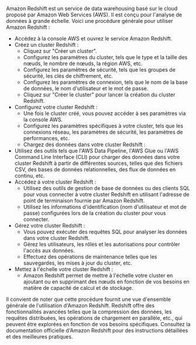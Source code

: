 Amazon Redshift est un service de data warehousing basé sur le cloud proposé par Amazon Web Services (AWS). 
Il est conçu pour l'analyse de données à grande échelle. 
Voici une procédure générale pour utiliser Amazon Redshift :

- Accédez à la console AWS et ouvrez le service Amazon Redshift.
- Créez un cluster Redshift :
  - Cliquez sur "Créer un cluster".
  - Configurez les paramètres du cluster, tels que le type et la taille des nœuds, le nombre de nœuds, la région AWS, etc.
  - Configurez les paramètres de sécurité, tels que les groupes de sécurité, les clés de chiffrement, etc.
  - Configurez les paramètres de connexion, tels que le nom de la base de données, le nom d'utilisateur et le mot de passe.
  - Cliquez sur "Créer le cluster" pour lancer la création du cluster Redshift.
- Configurez votre cluster Redshift :
  - Une fois le cluster créé, vous pouvez accéder à ses paramètres via la console AWS.
  - Configurez les paramètres spécifiques à votre cluster, tels que les connexions réseau, les paramètres de sécurité, les paramètres de performances, etc.
  - Chargez des données dans votre cluster Redshift :
- Utilisez des outils tels que l'AWS Data Pipeline, l'AWS Glue ou l'AWS Command Line Interface (CLI) pour charger des données dans votre cluster Redshift à partir de différentes sources,
  telles que des fichiers CSV, des bases de données relationnelles, des flux de données en continu, etc.
- Accédez à votre cluster Redshift :
  - Utilisez des outils de gestion de base de données ou des clients SQL pour vous connecter à votre cluster Redshift en utilisant l'adresse de point de terminaison fournie par Amazon Redshift.
  - Utilisez les informations d'identification (nom d'utilisateur et mot de passe) configurées lors de la création du cluster pour vous connecter.
- Gérez votre cluster Redshift :
  - Vous pouvez exécuter des requêtes SQL pour analyser les données dans votre cluster Redshift.
  - Gérez les utilisateurs, les rôles et les autorisations pour contrôler l'accès aux données.
  - Effectuez des opérations de maintenance telles que les sauvegardes, les mises à jour du cluster, etc.
- Mettez à l'échelle votre cluster Redshift :
  - Amazon Redshift permet de mettre à l'échelle votre cluster en ajoutant ou en supprimant des nœuds en fonction de vos besoins en matière de capacité de calcul et de stockage.

Il convient de noter que cette procédure fournit une vue d'ensemble générale de l'utilisation d'Amazon Redshift.
Redshift offre des fonctionnalités avancées telles que la compression des données, les requêtes distribuées,
les opérations de chargement en parallèle, etc., qui peuvent être explorées en fonction de vos besoins spécifiques.
Consultez la documentation officielle d'Amazon Redshift pour des instructions détaillées et des meilleures pratiques.

